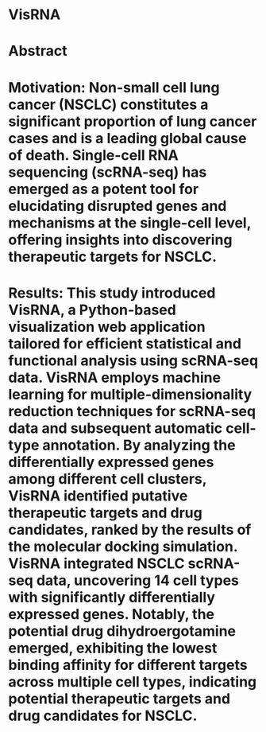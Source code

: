 # VisRNA
# Abstract
# Motivation: Non-small cell lung cancer (NSCLC) constitutes a significant proportion of lung cancer cases and is a leading global cause of death. Single-cell RNA sequencing (scRNA-seq) has emerged as a potent tool for elucidating disrupted genes and mechanisms at the single-cell level, offering insights into discovering therapeutic targets for NSCLC.
# Results: This study introduced VisRNA, a Python-based visualization web application tailored for efficient statistical and functional analysis using scRNA-seq data. VisRNA employs machine learning for multiple-dimensionality reduction techniques for scRNA-seq data and subsequent automatic cell-type annotation. By analyzing the differentially expressed genes among different cell clusters, VisRNA identified putative therapeutic targets and drug candidates, ranked by the results of the molecular docking simulation. VisRNA integrated NSCLC scRNA-seq data, uncovering 14 cell types with significantly differentially expressed genes. Notably, the potential drug dihydroergotamine emerged, exhibiting the lowest binding affinity for different targets across multiple cell types, indicating potential therapeutic targets and drug candidates for NSCLC.
